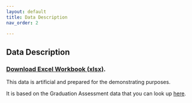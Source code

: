 ```yaml
---
layout: default
title: Data Description
nav_order: 2

---
```


## Data Description  
  
### [Download Excel Workbook (xlsx)](https://github.com/ubc-library-rc/excel1/Excel_data.xlsx). 
   
   
This data is artificial and prepared for the demonstrating purposes.  

It is based on the Graduation Assessment data that you can look up [here](https://catalogue.data.gov.bc.ca/dataset/graduation-assessments/resource/44224f32-dc27-4f10-8703-8040ee3298bb).
